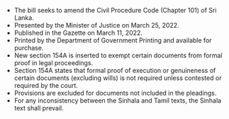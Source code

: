 - The bill seeks to amend the Civil Procedure Code (Chapter 101) of Sri Lanka.
- Presented by the Minister of Justice on March 25, 2022.
- Published in the Gazette on March 11, 2022.
- Printed by the Department of Government Printing and available for purchase.
- New section 154A is inserted to exempt certain documents from formal proof in legal proceedings.
- Section 154A states that formal proof of execution or genuineness of certain documents (excluding wills) is not required unless contested or required by the court.
- Provisions are excluded for documents not included in the pleadings.
- For any inconsistency between the Sinhala and Tamil texts, the Sinhala text shall prevail.